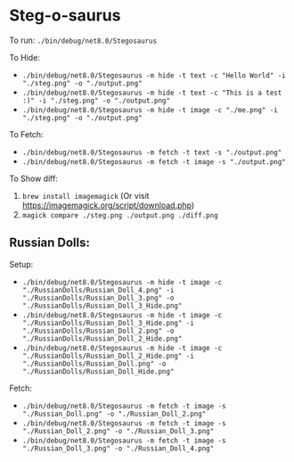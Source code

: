 # Steg-o-saurus

To run: `./bin/debug/net8.0/Stegosaurus`

To Hide:

* `./bin/debug/net8.0/Stegosaurus -m hide -t text -c "Hello World" -i "./steg.png" -o "./output.png"`
* `./bin/debug/net8.0/Stegosaurus -m hide -t text -c "This is a test :)" -i "./steg.png" -o "./output.png"`
* `./bin/debug/net8.0/Stegosaurus -m hide -t image -c "./me.png" -i "./steg.png" -o "./output.png"`

To Fetch:

* `./bin/debug/net8.0/Stegosaurus -m fetch -t text -s "./output.png"`
* `./bin/debug/net8.0/Stegosaurus -m fetch -t image -s "./output.png"`

To Show diff:

1. `brew install imagemagick` (Or visit https://imagemagick.org/script/download.php)
2. `magick compare ./steg.png ./output.png ./diff.png`


## Russian Dolls:

Setup:

* `./bin/debug/net8.0/Stegosaurus -m hide -t image -c "./RussianDolls/Russian_Doll_4.png" -i "./RussianDolls/Russian_Doll_3.png" -o "./RussianDolls/Russian_Doll_3_Hide.png"`
* `./bin/debug/net8.0/Stegosaurus -m hide -t image -c "./RussianDolls/Russian_Doll_3_Hide.png" -i "./RussianDolls/Russian_Doll_2.png" -o "./RussianDolls/Russian_Doll_2_Hide.png"`
* `./bin/debug/net8.0/Stegosaurus -m hide -t image -c "./RussianDolls/Russian_Doll_2_Hide.png" -i "./RussianDolls/Russian_Doll.png" -o "./RussianDolls/Russian_Doll_Hide.png"`

Fetch:

* `./bin/debug/net8.0/Stegosaurus -m fetch -t image -s "./Russian_Doll.png" -o "./Russian_Doll_2.png"`
* `./bin/debug/net8.0/Stegosaurus -m fetch -t image -s "./Russian_Doll_2.png" -o "./Russian_Doll_3.png"`
* `./bin/debug/net8.0/Stegosaurus -m fetch -t image -s "./Russian_Doll_3.png" -o "./Russian_Doll_4.png"`